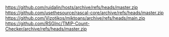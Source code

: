 https://github.com/ruidalin/hosts/archive/refs/heads/master.zip
https://github.com/usethesource/rascal-core/archive/refs/heads/master.zip
https://github.com/Vizotikos/miktoans/archive/refs/heads/main.zip
https://github.com/RSGInc/TMIP-Count-Checker/archive/refs/heads/master.zip
